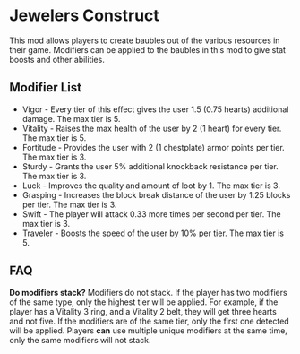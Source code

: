 # Jewelers Construct

This mod allows players to create baubles out of the various resources in their game. Modifiers can be applied to the baubles in this mod to give stat boosts and other abilities. 

## Modifier List

- Vigor - Every tier of this effect gives the user 1.5 (0.75 hearts) additional damage. The max tier is 5.
- Vitality - Raises the max health of the user by 2 (1 heart) for every tier. The max tier is 5.
- Fortitude - Provides the user with 2 (1 chestplate) armor points per tier. The max tier is 3.
- Sturdy - Grants the user 5% additional knockback resistance per tier. The max tier is 3.
- Luck - Improves the quality and amount of loot by 1. The max tier is 3.
- Grasping - Increases the block break distance of the user by 1.25 blocks per tier. The max tier is 3.
- Swift - The player will attack 0.33 more times per second per tier. The max tier is 3.
- Traveler - Boosts the speed of the user by 10% per tier. The max tier is 5.

## FAQ

**Do modifiers stack?**
Modifiers do not stack. If the player has two modifiers of the same type, only the highest tier will be applied. For example, if the player has a Vitality 3 ring, and a Vitality 2 belt, they will get three hearts and not five. If the modifiers are of the same tier, only the first one detected will be applied. Players **can** use multiple unique modifiers at the same time, only the same modifiers will not stack.

